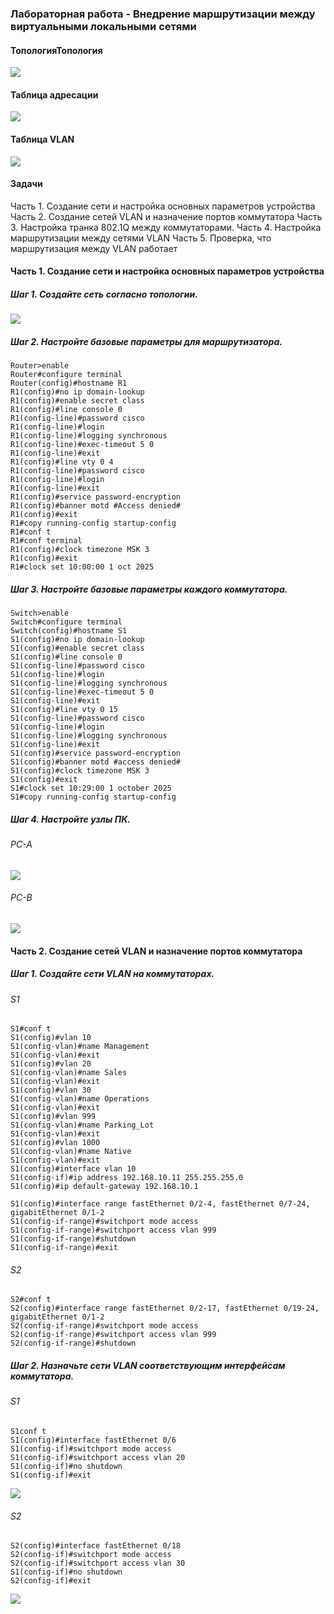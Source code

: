 ### Лабораторная работа - Внедрение маршрутизации между виртуальными локальными сетями
#### ТопологияТопология
![](https://github.com/Adminkzn/Otus-Network-Engineer/blob/main/img/lab%206-1.jpg?raw=true)
#### Таблица адресации
![](https://github.com/Adminkzn/Otus-Network-Engineer/blob/main/img/lab%206-2.jpg?raw=true)
#### Таблица VLAN
![](https://github.com/Adminkzn/Otus-Network-Engineer/blob/main/img/lab%206-3.jpg?raw=true)
#### Задачи
Часть 1. Создание сети и настройка основных параметров устройства
Часть 2. Создание сетей VLAN и назначение портов коммутатора
Часть 3. Настройка транка 802.1Q между коммутаторами.
Часть 4. Настройка маршрутизации между сетями VLAN
Часть 5. Проверка, что маршрутизация между VLAN работает
#### Часть 1. Создание сети и настройка основных параметров устройства
##### Шаг 1. Создайте сеть согласно топологии.
![](https://github.com/Adminkzn/Otus-Network-Engineer/blob/main/img/lab%206-4.jpg?raw=true)
##### Шаг 2. Настройте базовые параметры для маршрутизатора.
    
    Router>enable 
    Router#configure terminal 
    Router(config)#hostname R1
    R1(config)#no ip domain-lookup 
    R1(config)#enable secret class
    R1(config)#line console 0
    R1(config-line)#password cisco
    R1(config-line)#login 
    R1(config-line)#logging synchronous 
    R1(config-line)#exec-timeout 5 0
    R1(config-line)#exit 
    R1(config)#line vty 0 4
    R1(config-line)#password cisco
    R1(config-line)#login
    R1(config-line)#exit 
    R1(config)#service password-encryption 
    R1(config)#banner motd #Access denied#
    R1(config)#exit 
    R1#copy running-config startup-config 
    R1#conf t
    R1#conf terminal 
    R1(config)#clock timezone MSK 3
    R1(config)#exit
    R1#clock set 10:00:00 1 oct 2025
    
##### Шаг 3. Настройте базовые параметры каждого коммутатора.
    Switch>enable 
    Switch#configure terminal 
    Switch(config)#hostname S1
    S1(config)#no ip domain-lookup 
    S1(config)#enable secret class
    S1(config)#line console 0
    S1(config-line)#password cisco
    S1(config-line)#login 
    S1(config-line)#logging synchronous 
    S1(config-line)#exec-timeout 5 0
    S1(config-line)#exit 
    S1(config)#line vty 0 15 
    S1(config-line)#password cisco
    S1(config-line)#login 
    S1(config-line)#logging synchronous 
    S1(config-line)#exit 
    S1(config)#service password-encryption 
    S1(config)#banner motd #access denied#
    S1(config)#clock timezone MSK 3
    S1(config)#exit
    S1#clock set 10:29:00 1 october 2025
	S1#copy running-config startup-config 
	
##### Шаг 4. Настройте узлы ПК.
###### PC-A
![](https://github.com/Adminkzn/Otus-Network-Engineer/blob/main/img/lab%206-5.jpg?raw=true)
###### PC-B
![](https://github.com/Adminkzn/Otus-Network-Engineer/blob/main/img/lab%206-6.jpg?raw=true)
#### Часть 2. Создание сетей VLAN и назначение портов коммутатора
##### Шаг 1. Создайте сети VLAN на коммутаторах.
###### S1
    S1#conf t
    S1(config)#vlan 10
    S1(config-vlan)#name Management
    S1(config-vlan)#exit
    S1(config)#vlan 20
    S1(config-vlan)#name Sales
    S1(config-vlan)#exit
    S1(config)#vlan 30
    S1(config-vlan)#name Operations
    S1(config-vlan)#exit
    S1(config)#vlan 999
    S1(config-vlan)#name Parking_Lot
    S1(config-vlan)#exit 
    S1(config)#vlan 1000
    S1(config-vlan)#name Native
    S1(config-vlan)#exit 
	S1(config)#interface vlan 10    
    S1(config-if)#ip address 192.168.10.11 255.255.255.0
    S1(config)#ip default-gateway 192.168.10.1
	
    S1(config)#interface range fastEthernet 0/2-4, fastEthernet 0/7-24, gigabitEthernet 0/1-2
    S1(config-if-range)#switchport mode access 
    S1(config-if-range)#switchport access vlan 999
    S1(config-if-range)#shutdown 
    S1(config-if-range)#exit 
###### S2
	S2#conf t
    S2(config)#interface range fastEthernet 0/2-17, fastEthernet 0/19-24, gigabitEthernet 0/1-2
    S2(config-if-range)#switchport mode access 
    S2(config-if-range)#switchport access vlan 999
    S2(config-if-range)#shutdown 
##### Шаг 2. Назначьте сети VLAN соответствующим интерфейсам коммутатора.
###### S1
    S1conf t
    S1(config)#interface fastEthernet 0/6
    S1(config-if)#switchport mode access 
    S1(config-if)#switchport access vlan 20
    S1(config-if)#no shutdown 
    S1(config-if)#exit

![](https://github.com/Adminkzn/Otus-Network-Engineer/blob/main/img/lab%206-8.jpg?raw=true)
###### S2
    S2(config)#interface fastEthernet 0/18
    S2(config-if)#switchport mode access 
    S2(config-if)#switchport access vlan 30
	S1(config-if)#no shutdown
    S2(config-if)#exit

![](https://github.com/Adminkzn/Otus-Network-Engineer/blob/main/img/lab%206-9.jpg?raw=true)





